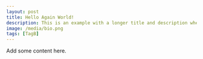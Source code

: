 ```yaml
---
layout: post
title: Hello Again World!
description: This is an example with a longer title and description where the photo is hidden on the post.
image: /media/bio.png
tags: [TagB]
---
```

Add some content here.